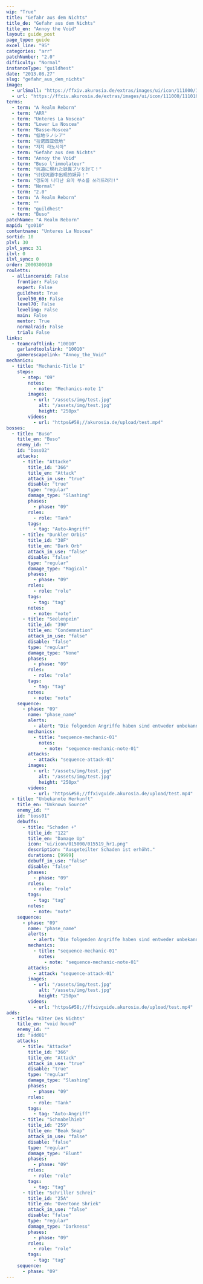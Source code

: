 ```yaml
---
wip: "True"
title: "Gefahr aus dem Nichts"
title_de: "Gefahr aus dem Nichts"
title_en: "Annoy the Void"
layout: guide_post
page_type: guide
excel_line: "95"
categories: "arr"
patchNumber: "2.0"
difficulty: "Normal"
instanceType: "guildhest"
date: "2013.08.27"
slug: "gefahr_aus_dem_nichts"
image:
  - urlSmall: "https://ffxiv.akurosia.de/extras/images/ui/icon/111000/111010_hr1.png"
  - url: "https://ffxiv.akurosia.de/extras/images/ui/icon/111000/111010_hr1.png"
terms:
  - term: "A Realm Reborn"
  - term: "ARR"
  - term: "Unteres La Noscea"
  - term: "Lower La Noscea"
  - term: "Basse-Noscea"
  - term: "低地ラノシア"
  - term: "拉诺西亚低地"
  - term: "저지 라노시아"
  - term: "Gefahr aus dem Nichts"
  - term: "Annoy the Void"
  - term: "Buso l'immolateur"
  - term: "坑道に現れた妖異ブソを討て！"
  - term: "讨伐坑道中出现的妖异！"
  - term: "갱도에 나타난 요마 부소를 쓰러뜨려라!"
  - term: "Normal"
  - term: "2.0"
  - term: "A Realm Reborn"
  - term: ""
  - term: "guildhest"
  - term: "Buso"
patchName: "A Realm Reborn"
mapid: "go010"
contentname: "Unteres La Noscea"
sortid: 10
plvl: 30
plvl_sync: 31
ilvl: 0
ilvl_sync: 0
order: 2000300010
rouletts:
  - allianceraid: False
    frontier: False
    expert: False
    guildhest: True
    level50_60: False
    level70: False
    leveling: False
    main: False
    mentor: True
    normalraid: False
    trial: False
links:
  - teamcraftlink: "10010"
    garlandtoolslink: "10010"
    gamerescapelink: "Annoy_the_Void"
mechanics:
  - title: "Mechanic-Title 1"
    steps:
      - step: "09"
        notes:
          - note: "Mechanics-note 1"
        images:
          - url: "/assets/img/test.jpg"
            alt: "/assets/img/test.jpg"
            height: "250px"
        videos:
          - url: "https&#58;//akurosia.de/upload/test.mp4"
bosses:
  - title: "Buso"
    title_en: "Buso"
    enemy_id: ""
    id: "boss02"
    attacks:
      - title: "Attacke"
        title_id: "366"
        title_en: "Attack"
        attack_in_use: "true"
        disable: "true"
        type: "regular"
        damage_type: "Slashing"
        phases:
          - phase: "09"
        roles:
          - role: "Tank"
        tags:
          - tag: "Auto-Angriff"
      - title: "Dunkler Orbis"
        title_id: "38F"
        title_en: "Dark Orb"
        attack_in_use: "false"
        disable: "false"
        type: "regular"
        damage_type: "Magical"
        phases:
          - phase: "09"
        roles:
          - role: "role"
        tags:
          - tag: "tag"
        notes:
          - note: "note"
      - title: "Seelenpein"
        title_id: "390"
        title_en: "Condemnation"
        attack_in_use: "false"
        disable: "false"
        type: "regular"
        damage_type: "None"
        phases:
          - phase: "09"
        roles:
          - role: "role"
        tags:
          - tag: "tag"
        notes:
          - note: "note"
    sequence:
      - phase: "09"
        name: "phase_name"
        alerts:
          - alert: "Die folgenden Angriffe haben sind entweder unbekannt oder haben keine klare Herkunft"
        mechanics:
          - title: "sequence-mechanic-01"
            notes:
              - note: "sequence-mechanic-note-01"
        attacks:
          - attack: "sequence-attack-01"
        images:
          - url: "/assets/img/test.jpg"
            alt: "/assets/img/test.jpg"
            height: "250px"
        videos:
          - url: "https&#58;//ffxivguide.akurosia.de/upload/test.mp4"
  - title: "Unbekannte Herkunft"
    title_en: "Unknown Source"
    enemy_id: ""
    id: "boss01"
    debuffs:
      - title: "Schaden +"
        title_id: "122"
        title_en: "Damage Up"
        icon: "ui/icon/015000/015519_hr1.png"
        description: "Ausgeteilter Schaden ist erhöht."
        durations: [9999]
        debuff_in_use: "false"
        disable: "false"
        phases:
          - phase: "09"
        roles:
          - role: "role"
        tags:
          - tag: "tag"
        notes:
          - note: "note"
    sequence:
      - phase: "09"
        name: "phase_name"
        alerts:
          - alert: "Die folgenden Angriffe haben sind entweder unbekannt oder haben keine klare Herkunft"
        mechanics:
          - title: "sequence-mechanic-01"
            notes:
              - note: "sequence-mechanic-note-01"
        attacks:
          - attack: "sequence-attack-01"
        images:
          - url: "/assets/img/test.jpg"
            alt: "/assets/img/test.jpg"
            height: "250px"
        videos:
          - url: "https&#58;//ffxivguide.akurosia.de/upload/test.mp4"
adds:
  - title: "Köter Des Nichts"
    title_en: "void hound"
    enemy_id: ""
    id: "add01"
    attacks:
      - title: "Attacke"
        title_id: "366"
        title_en: "Attack"
        attack_in_use: "true"
        disable: "true"
        type: "regular"
        damage_type: "Slashing"
        phases:
          - phase: "09"
        roles:
          - role: "Tank"
        tags:
          - tag: "Auto-Angriff"
      - title: "Schnabelhieb"
        title_id: "259"
        title_en: "Beak Snap"
        attack_in_use: "false"
        disable: "false"
        type: "regular"
        damage_type: "Blunt"
        phases:
          - phase: "09"
        roles:
          - role: "role"
        tags:
          - tag: "tag"
      - title: "Schriller Schrei"
        title_id: "25A"
        title_en: "Overtone Shriek"
        attack_in_use: "false"
        disable: "false"
        type: "regular"
        damage_type: "Darkness"
        phases:
          - phase: "09"
        roles:
          - role: "role"
        tags:
          - tag: "tag"
    sequence:
      - phase: "09"
---
```

